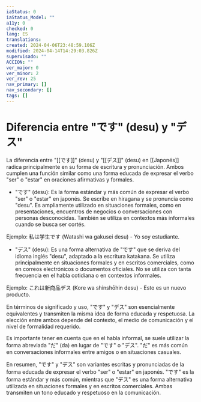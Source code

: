 ```yaml
---
iaStatus: 0
iaStatus_Model: ""
a11y: 0
checked: 0
lang: ES
translations: 
created: 2024-04-06T23:48:59.106Z
modified: 2024-04-14T14:29:03.826Z
supervisado: ""
ACCION: ""
ver_major: 0
ver_minor: 2
ver_rev: 25
nav_primary: []
nav_secondary: []
tags: []
---
```

# Diferencia entre "です" (desu) y "デス" 

La diferencia entre "[[です]]" (desu) y "[[デス]]" (desu) en [[Japonés]] radica principalmente en su forma de escritura y pronunciación. Ambos cumplen una función similar como una forma educada de expresar el verbo "ser" o "estar" en oraciones afirmativas y formales.

- "です" (desu): Es la forma estándar y más común de expresar el verbo "ser" o "estar" en japonés. Se escribe en hiragana y se pronuncia como "desu". Es ampliamente utilizado en situaciones formales, como en presentaciones, encuentros de negocios o conversaciones con personas desconocidas. También se utiliza en contextos más informales cuando se busca ser cortés.

Ejemplo: 私は学生です (Watashi wa gakusei desu) - Yo soy estudiante.

- "デス" (desu): Es una forma alternativa de "です" que se deriva del idioma inglés "desu", adaptado a la escritura katakana. Se utiliza principalmente en situaciones formales y en escritos comerciales, como en correos electrónicos o documentos oficiales. No se utiliza con tanta frecuencia en el habla cotidiana o en contextos informales.

Ejemplo: これは新商品デス (Kore wa shinshōhin desu) - Esto es un nuevo producto.

En términos de significado y uso, "です" y "デス" son esencialmente equivalentes y transmiten la misma idea de forma educada y respetuosa. La elección entre ambos depende del contexto, el medio de comunicación y el nivel de formalidad requerido.

Es importante tener en cuenta que en el habla informal, se suele utilizar la forma abreviada "だ" (da) en lugar de "です" o "デス". "だ" es más común en conversaciones informales entre amigos o en situaciones casuales.

En resumen, "です" y "デス" son variantes escritas y pronunciadas de la forma educada de expresar el verbo "ser" o "estar" en japonés. "です" es la forma estándar y más común, mientras que "デス" es una forma alternativa utilizada en situaciones formales y en escritos comerciales. Ambas transmiten un tono educado y respetuoso en la comunicación.